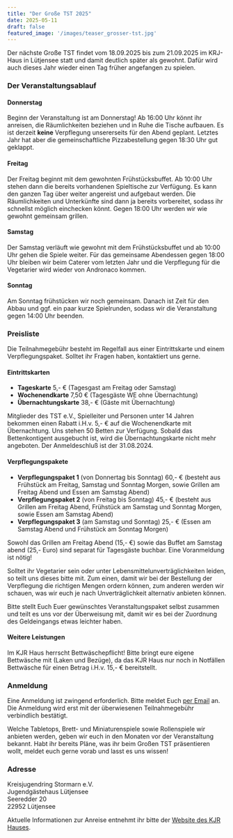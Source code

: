 ```yaml
---
title: "Der Große TST 2025"
date: 2025-05-11
draft: false
featured_image: '/images/teaser_grosser-tst.jpg'
---
```


Der nächste Große TST findet vom 18.09.2025 bis zum 21.09.2025 im KRJ-Haus in Lütjensee statt und damit deutlich später als gewohnt. Dafür wird auch dieses Jahr wieder einen Tag früher angefangen zu spielen.

<!--more-->

### Der Veranstaltungsablauf

#### Donnerstag

Beginn der Veranstaltung ist am Donnerstag! Ab 16:00 Uhr könnt ihr anreisen, die Räumlichkeiten beziehen und in Ruhe die Tische aufbauen. Es ist derzeit **keine** Verpflegung unsererseits für den Abend geplant. Letztes Jahr hat aber die gemeinschaftliche Pizzabestellung gegen 18:30 Uhr gut geklappt.

#### Freitag

Der Freitag beginnt mit dem gewohnten Frühstücksbuffet. Ab 10:00 Uhr stehen dann die bereits vorhandenen Spieltische zur Verfügung. Es kann den ganzen Tag über weiter angereist und aufgebaut werden. Die Räumlichkeiten und Unterkünfte sind dann ja bereits vorbereitet, sodass ihr schnellst möglich einchecken könnt. Gegen 18:00 Uhr werden wir wie gewohnt gemeinsam grillen.

#### Samstag

Der Samstag verläuft wie gewohnt mit dem Frühstücksbuffet und ab 10:00 Uhr gehen die Spiele weiter. Für das gemeinsame Abendessen gegen 18:00 Uhr bleiben wir beim Caterer vom letzten Jahr und die Verpflegung für die Vegetarier wird wieder von Andronaco kommen.

#### Sonntag

Am Sonntag frühstücken wir noch gemeinsam. Danach ist Zeit für den Abbau und ggf. ein paar kurze Spielrunden, sodass wir die Veranstaltung gegen 14:00 Uhr beenden.

### Preisliste

Die Teilnahmegebühr besteht im Regelfall aus einer Eintrittskarte und einem Verpflegungspaket. Solltet ihr Fragen haben, kontaktiert uns gerne.

#### Eintrittskarten

- **Tageskarte** 5,- € (Tagesgast am Freitag oder Samstag)
- **Wochenendkarte** 7,50 € (Tagesgäste WE ohne Übernachtung)
- **Übernachtungskarte** 38,- € (Gäste mit Übernachtung)

Mitglieder des TST e.V., Spielleiter und Personen unter 14 Jahren bekommen einen Rabatt i.H.v. 5,- € auf die Wochenendkarte mit Übernachtung. Uns stehen 50 Betten zur Verfügung. Sobald das Bettenkontigent ausgebucht ist, wird die Übernachtungskarte nicht mehr angeboten. Der Anmeldeschluß ist der 31.08.2024.

#### Verpflegungspakete

- **Verpflegungspaket 1** (von Donnertag bis Sonntag) 60,- € (besteht aus Frühstück am Freitag, Samstag und Sonntag Morgen, sowie Grillen am Freitag Abend und Essen am Samstag Abend)
- **Verpflegungspaket 2** (von Freitag bis Sonntag) 45,- € (besteht aus Grillen am Freitag Abend, Frühstück am Samstag und Sonntag Morgen, sowie Essen am Samstag Abend)
- **Verpflegungspaket 3** (am Samstag und Sonntag) 25,- € (Essen am Samstag Abend und Frühstück am Sonntag Morgen)

Sowohl das Grillen am Freitag Abend (15,- €) sowie das Buffet am Samstag abend (25,- Euro) sind separat für Tagesgäste buchbar. Eine Voranmeldung ist nötig!

Solltet ihr Vegetarier sein oder unter Lebensmittelunverträglichkeiten leiden, so teilt uns dieses bitte mit. Zum einen, damit wir bei der Bestellung der Verpflegung die richtigen Mengen ordern können, zum anderen werden wir schauen, was wir euch je nach Unverträglichkeit alternativ anbieten können.

Bitte stellt Euch Euer gewünschtes Veranstaltungspaket selbst zusammen und teilt es uns vor der Überweisung mit, damit wir es bei der Zuordnung des Geldeingangs etwas leichter haben.

#### Weitere Leistungen

Im KJR Haus herrscht Bettwäschepflicht! Bitte bringt eure eigene Bettwäsche mit (Laken und Bezüge), da das KJR Haus nur noch in Notfällen Bettwäsche für einen Betrag i.H.v. 15,- € bereitstellt.

### Anmeldung

Eine Anmeldung ist zwingend erforderlich. Bitte meldet Euch [per Email](mailto:travespieltreff@aol.com) an. Die Anmeldung wird erst mit der überwiesenen Teilnahmegebühr verbindlich bestätigt.

Welche Tabletops, Brett- und Miniaturenspiele sowie Rollenspiele wir anbieten werden, geben wir euch in den Monaten vor der Veranstaltung bekannt. Habt ihr bereits Pläne, was ihr beim Großen TST präsentieren wollt, meldet euch gerne vorab und lasst es uns wissen!

### Adresse

Kreisjugendring Stormarn e.V.  
Jugendgästehaus Lütjensee  
Seeredder 20  
22952 Lütjensee

Aktuelle Informationen zur Anreise entnehmt ihr bitte der [Website des KJR Hauses](https://www.jgh-luetjensee.de/home/).
